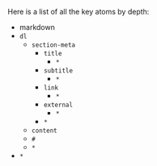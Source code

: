 <!--
(dl
    (section-meta
        (title Key Atoms by Depth)
    )
)
-->

Here is a list of all the key atoms by depth:

* markdown
* `dl`
  * `section-meta`
    * `title`
      * `*`
    * `subtitle`
      * `*`
    * `link`
      * `*`
    * `external`
      * `*`
    * `*`
  * `content`
  * `#`
  * `*`
* `*`

